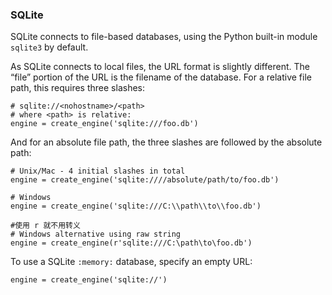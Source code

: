 ### SQLite

SQLite connects to file-based databases, using the Python built-in module `sqlite3` by default.

As SQLite connects to local files, the URL format is slightly different. The “file” portion of the URL is the filename of the database. For a relative file path, this requires three slashes:

```
# sqlite://<nohostname>/<path>
# where <path> is relative:
engine = create_engine('sqlite:///foo.db')
```

And for an absolute file path, the three slashes are followed by the absolute path:

```
# Unix/Mac - 4 initial slashes in total
engine = create_engine('sqlite:////absolute/path/to/foo.db')

# Windows
engine = create_engine('sqlite:///C:\\path\\to\\foo.db')

#使用 r 就不用转义
# Windows alternative using raw string
engine = create_engine(r'sqlite:///C:\path\to\foo.db')
```

To use a SQLite `:memory:` database, specify an empty URL:

```
engine = create_engine('sqlite://')
```

